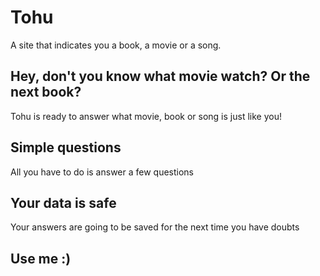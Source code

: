 # Tohu
A site that indicates you a book, a movie or a song.
## Hey, don't you know what movie watch? Or the next book?
Tohu is ready to answer what movie, book or song is just like you!
## Simple questions
All you have to do is answer a few questions 
## Your data is safe
Your answers are going to be saved for the next time you have doubts
## Use me :)
